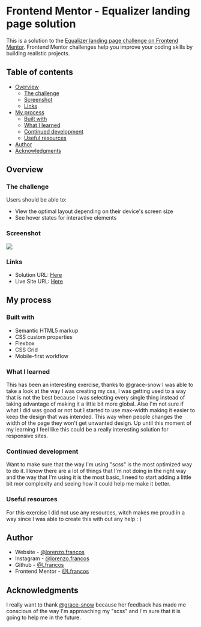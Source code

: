 # Frontend Mentor - Equalizer landing page solution

This is a solution to the [Equalizer landing page challenge on Frontend Mentor](https://www.frontendmentor.io/challenges/equalizer-landing-page-7VJ4gp3DE). Frontend Mentor challenges help you improve your coding skills by building realistic projects.

## Table of contents

- [Overview](#overview)
  - [The challenge](#the-challenge)
  - [Screenshot](#screenshot)
  - [Links](#links)
- [My process](#my-process)
  - [Built with](#built-with)
  - [What I learned](#what-i-learned)
  - [Continued development](#continued-development)
  - [Useful resources](#useful-resources)
- [Author](#author)
- [Acknowledgments](#acknowledgments)


## Overview

### The challenge

Users should be able to:

- View the optimal layout depending on their device's screen size
- See hover states for interactive elements

### Screenshot

![](./assets/screenshot.jpg)


### Links

- Solution URL: [Here](https://github.com/Lfrancos/equalizer-landing-page)
- Live Site URL: [Here](https://lfrancos.github.io/equalizer-landing-page/)

## My process

### Built with

- Semantic HTML5 markup
- CSS custom properties
- Flexbox
- CSS Grid
- Mobile-first workflow


### What I learned

This has been an interesting exercise, thanks to @grace-snow I was able to take a look at the way I was creating my css, I was getting used to a way that is not the best because I was selecting every single thing instead of taking advantage of making it a little bit more global.
Also I'm not sure if what I did was good or not but I started to use max-width making it easier to keep the design that was intended. This way when people changes the width of the page they won't get unwanted design. Up until this moment of my learning I feel like this could be a really interesting solution for responsive sites.

### Continued development

Want to make sure that the way I'm using "scss" is the most optimized way to do it. I know there are a lot of things that I'm not doing in the right way and the way that I'm using it is the most basic, I need to start adding a little bit mor complexity and seeing how it could help me make it better.

### Useful resources

For this exercise I did not use any resources, witch makes me proud in a way since I was able to create this with out any help : )

## Author

- Website - [@lorenzo.francos](https://www.lorenzofrancos.com)
- Instagram - [@lorenzo.francos](https://www.instagram.com/lorenzo.francos/?hl=en)
- Github - [@Lfrancos](https://github.com/Lfrancos)
- Frontend Mentor - [@Lfrancos](https://www.frontendmentor.io/profile/Lfrancos)


## Acknowledgments

I really want to thank [@grace-snow](https://www.frontendmentor.io/profile/grace-snow) because her feedback has made me conscious of the way I'm approaching my "scss" and I'm sure that it is going to help me in the future.

